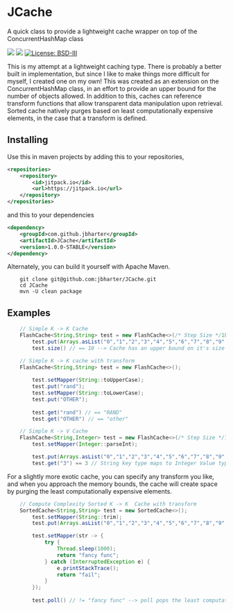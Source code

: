 # JCache
A quick class to provide a lightweight cache wrapper on top of the ConcurrentHashMap class

[![](https://jitpack.io/v/jbharter/JCache.svg)](https://jitpack.io/#jbharter/JCache)
[![](https://travis-ci.org/jbharter/JCache.svg?branch=master)](https://travis-ci.org/jbharter/JCache#)
[![License: BSD-III](https://img.shields.io/badge/license-BSD--III-blue.svg)](https://opensource.org/licenses/BSD-3-Clause)

This is my attempt at a lightweight caching type. There is probably a better built in implementation, but since I like 
to make things more difficult for myself, I created one on my own! This was created as an extension on the 
ConcurrentHashMap class, in an effort to provide an upper bound for the number of objects allowed. In addition to this, 
caches can reference transform functions that allow transparent data manipulation upon retrieval. Sorted cache natively 
purges based on least computationally expensive elements, in the case that a transform is defined.


## Installing
Use this in maven projects by adding this to your repositories,

```xml
<repositories>
    <repository>
        <id>jitpack.io</id>
        <url>https://jitpack.io</url>
    </repository>
</repositories>
```

and this to your dependencies

```xml
<dependency>
    <groupId>com.github.jbharter</groupId>
    <artifactId>JCache</artifactId>
    <version>1.0.0-STABLE</version>
</dependency>
```
Alternately, you can build it yourself with Apache Maven. 
```shell
    git clone git@github.com:jbharter/JCache.git
    cd JCache
    mvn -U clean package
```

## Examples
```java
    // Simple K -> K Cache 
    FlashCache<String,String> test = new FlashCache<>(/* Step Size */1L,/* max number of elements*/10L);
        test.put(Arrays.asList("0","1","2","3","4","5","6","7","8","9","10","11","12"));
        test.size() // == 10 --> Cache has an upper bound on it's size
```

```java
    // Simple K -> K cache with transform
    FlashCache<String,String> test = new FlashCache<>();
        
        test.setMapper(String::toUpperCase);
        test.put("rand");
        test.setMapper(String::toLowerCase);
        test.put("OTHER");
        
        test.get("rand") // == "RAND"
        test.get("OTHER") // == "other"
```

```java
    // Simple K -> V Cache
    FlashCache<String,Integer> test = new FlashCache<>(/* Step Size */1L,/* max number of elements*/10L);
        test.setMapper(Integer::parseInt);    

        test.put(Arrays.asList("0","1","2","3","4","5","6","7","8","9","10","11","12"));
        test.get("3") == 3 // String key type maps to Integer Value type. The upper bound is also still imposed.
```

For a slightly more exotic cache, you can specify any transform you like, and when you approach the memory bounds, the 
cache will create space by purging the least computationally expensive elements.
```java
    // Compute Complexity Sorted K -> K  Cache with transform
    SortedCache<String,String> test = new SortedCache<>();
        test.setMapper(String::trim);
        test.put(Arrays.asList("0","1","2","3","4","5","6","7","8","9","10","11","12"));

        test.setMapper(str -> {
            try {
                Thread.sleep(1000);
                return "fancy func";
            } catch (InterruptedException e) {
                e.printStackTrace();
                return "fail";
            }
        });
        
        test.poll() // != "fancy func" --> poll pops the least computationally expensive element in the cache

```
